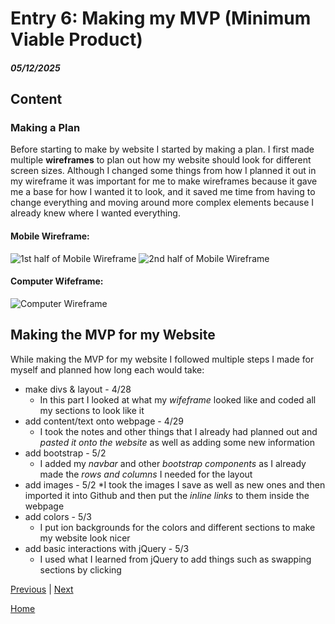# Entry 6: Making my MVP (Minimum Viable Product)
##### 05/12/2025

## Content

### Making a Plan

Before starting to make by website I started by making a plan. I first made multiple **wireframes** to plan out how my website should look for different screen sizes. Although I changed some things from how I planned it out in my wireframe it was important for me to make wireframes because it gave me a base for how I wanted it to look, and it saved me time from having to change everything and moving around more complex elements because I already knew where I wanted everything.

#### Mobile Wireframe:

![1st half of Mobile Wireframe](../prep/wireframes/mobile-wireframe-1.png)
![2nd half of Mobile Wireframe](../prep/wireframes/mobile-wireframe-2.png)

#### Computer Wifeframe:

![Computer Wireframe](../prep/wireframes/computer-wireframe.png)

## Making the MVP for my Website

While making the MVP for my website I followed multiple steps I made for myself and planned how long each would take:

* make divs & layout - 4/28
    * In this part I looked at what my _wifeframe_ looked like and coded all my sections to look like it
* add content/text onto webpage - 4/29
    * I took the notes and other things that I already had planned out and _pasted it onto the website_ as well as adding some new information
* add bootstrap - 5/2
    * I added my _navbar_ and other _bootstrap components_ as I already made the _rows and columns_ I needed for the layout
* add images - 5/2
    *I took the images I save as well as new ones and then imported it into Github and then put the _inline links_ to them inside the webpage
* add colors - 5/3
    * I put ion backgrounds for the colors and different sections to make my website look nicer
* add basic interactions with jQuery - 5/3
    * I used what I learned from jQuery to add things such as swapping sections by clicking

[Previous](entry05.md) | [Next](entry07.md)

[Home](../README.md)

